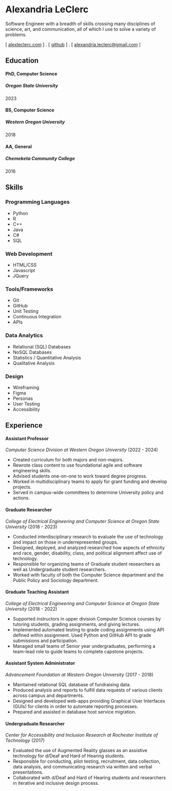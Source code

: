 Alexandria LeClerc
======

Software Engineer with a breadth of skills crossing many disciplines of science, art, and communication, all of which I use to solve a variety of problems.

[ [alexleclerc.com](www.alexleclerc.com) ] . [ [github](https://github.com/alexecutable) ] . [ [alexandria.leclerc@gmail.com](mailto:alexandria.leclerc@gmail.com) ]


## Education

#### **PhD, Computer Science** 
##### *Oregon State University*
2023

#### **BS, Computer Science** 
##### *Western Oregon University*
2018

#### **AA, General** 
##### *Chemeketa Community College*
2016

## Skills

### Programming Languages
  - Python
  - R 
  - C++
  - Java
  - C#
  - SQL

### Web Development
  - HTML/CSS
  - Javascript
  - JQuery

### Tools/Frameworks
  - Git
  - GitHub
  - Unit Testing
  - Continuous Integration
  - APIs 

### Data Analytics
  - Relational (SQL) Databases
  - NoSQL Databases
  - Statistics / Quantitative Analysis
  - Qualitative Analysis

### Design
  - Wireframing
  - Figma
  - Personas
  - User Testing
  - Accessibility

## Experience

#### **Assistant Professor**
*Computer Science Division at Western Oregon University* (2022 - 2024)

- Created curriculum for both majors and non-majors. 
- Rewrote class content to use foundational agile and software engineering skills. 
- Advised students one-on-one to work toward degree progress. 
- Worked in multidisciplinary teams to apply for grant funding and develop projects. 
- Served in campus-wide committees to determine University policy and actions.

#### **Graduate Researcher**
*College of Electrical Engineering and Computer Science at Oregon State University* (2018 - 2023)

- Conducted interdisciplinary research to evaluate the use of technology and impact on those in underrepresented groups. 
- Designed, deployed, and analyzed researched how aspects of ethnicity and race, gender, disability, class, and political alignment affect use of technology. 
- Responsible for organizing teams of Graduate student researchers as well as Undergraduate student researchers. 
- Worked with faculty of both the Computer Science department and the Public Policy and Sociology department.


#### **Graduate Teaching Assistant**
*College of Electrical Engineering and Computer Science at Oregon State University* (2018 - 2022)

- Supported instructors in upper division Computer Science courses by tutoring students, grading assignments, and giving lectures.
- Implemented automated testing to grade coding assignments using API defined within assignment. Used Python and GitHub API to grade submissions and participation.
- Managed small teams of Senior year undergraduates, performing a team-lead role to guide teams to complete capstone projects. 

#### **Assistant System Administrator**
*Advancement Foundation at Western Oregon University* (2017 - 2018)

- Maintained relational SQL database of fundraising data. 
- Produced analysis and reports to fulfill data requests of various clients across campus and departments. 
- Designed and developed web-apps providing Graphical User Interfaces (GUIs) for clients in order to automate reporting processes. 
- Prepared and assisted in database host service migration.

#### **Undergraduate Researcher**
*Center for Accessibility and Inclusion Research at Rochester Institute of Technology* (2017)

- Evaluated the use of Augmented Reality glasses as an assistive technology for d/Deaf and Hard of Hearing students. 
- Responsible for conducting, pilot testing, recruitment, data collection, data analysis, and communicating research via written and verbal presentations. 
- Collaborated with d/Deaf and Hard of Hearing students and researchers in iterative and inclusive design process.